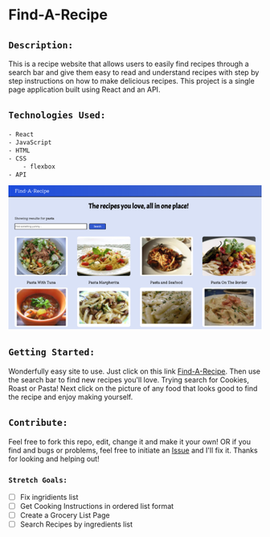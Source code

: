 # Find-A-Recipe

## `Description:`

This is a recipe website that allows users to easily find recipes through a search bar and give them easy to read and understand recipes with step by step instructions on how to make delicious recipes. This project is a single page application built using React and an API.



## `Technologies Used:`
```
- React
- JavaScript
- HTML
- CSS
    - flexbox
- API
```
<img src="src/components/Pictures/Find-A-Recipe-Pic.png"/>

## `Getting Started:`

Wonderfully easy site to use. Just click on this link [Find-A-Recipe](https://drew-e-wilson.github.io/find-a-recipe/). Then use the search bar to find new recipes you'll love. Trying search for Cookies, Roast or Pasta! Next click on the picture of any food that looks good to find the recipe and enjoy making yourself. 


## `Contribute:`

Feel free to fork this repo, edit, change it and make it your own! OR if you find and bugs or problems, feel free to initiate an [Issue](https://github.com/Drew-E-Wilson/find-a-recipe/issues) and I'll fix it. Thanks for looking and helping out! 

### `Stretch Goals:`

- [ ] Fix ingridients list
- [ ] Get Cooking Instructions in ordered list format
- [ ] Create a Grocery List Page
- [ ] Search Recipes by ingredients list
